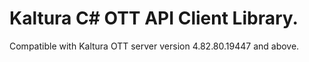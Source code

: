 # Kaltura C# OTT API Client Library.
Compatible with Kaltura OTT server version 4.82.80.19447 and above.
